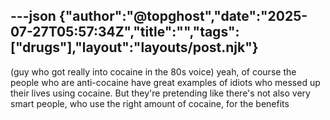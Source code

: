 ---json
{"author":"@topghost","date":"2025-07-27T05:57:34Z","title":"","tags":["drugs"],"layout":"layouts/post.njk"}
---
(guy who got really into cocaine in the 80s voice) yeah, of course the people who are anti-cocaine have great examples of idiots who messed up their lives using cocaine. But they&#x27;re pretending like there&#x27;s not also very smart people, who use the right amount of cocaine, for the benefits
